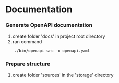 # Documentation

### Generate OpenAPI documentation
1. create folder 'docs' in project root directory
2. ran command
```
    ./bin/openapi src -o openapi.yaml
```

### Prepare structure
1. create folder 'sources' in the 'storage' directory
